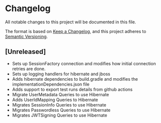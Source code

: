 # Changelog

All notable changes to this project will be documented in this file.

The format is based on [Keep a Changelog](https://keepachangelog.com/en/1.0.0/), and this project adheres
to [Semantic Versioning](https://semver.org/spec/v2.0.0.html).

## [Unreleased]

- Sets up SessionFactory connection and modifies how initial connection retries are done.
- Sets up logging handlers for hibernate and jboss
- Adds hibernate dependencies to build.gradle and modifies the implementationDependencies.json file
- Adds support to export test runs details from github actions
- Migrate UserMetadata Queries to use Hibernate
- Adds UserIdMapping Queries to Hibernate
- Migrates SessionInfo Queries to use Hibernate
- Migrates Passwordless Queries to use Hibernate
- Migrates JWTSigning Queries to use Hibernate